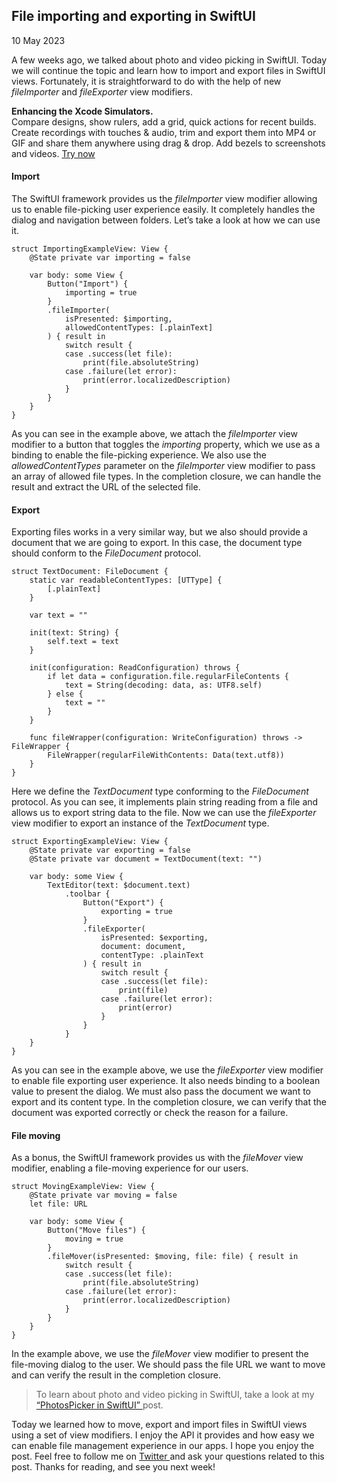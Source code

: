 ##  File importing and exporting in SwiftUI

10 May 2023

A few weeks ago, we talked about photo and video picking in SwiftUI. Today we
will continue the topic and learn how to import and export files in SwiftUI
views. Fortunately, it is straightforward to do with the help of new
_fileImporter_ and _fileExporter_ view modifiers.

**Enhancing the Xcode Simulators.**  
Compare designs, show rulers, add a grid, quick actions for recent builds.
Create recordings with touches & audio, trim and export them into MP4 or GIF
and share them anywhere using drag & drop. Add bezels to screenshots and
videos. [ Try now ](https://gumroad.com/a/931293139/ftvbh)

####  Import

The SwiftUI framework provides us the _fileImporter_ view modifier allowing us
to enable file-picking user experience easily. It completely handles the
dialog and navigation between folders. Let’s take a look at how we can use it.

    
    
    struct ImportingExampleView: View {
        @State private var importing = false
        
        var body: some View {
            Button("Import") {
                importing = true
            }
            .fileImporter(
                isPresented: $importing,
                allowedContentTypes: [.plainText]
            ) { result in
                switch result {
                case .success(let file):
                    print(file.absoluteString)
                case .failure(let error):
                    print(error.localizedDescription)
                }
            }
        }
    }
    

As you can see in the example above, we attach the _fileImporter_ view
modifier to a button that toggles the _importing_ property, which we use as a
binding to enable the file-picking experience. We also use the
_allowedContentTypes_ parameter on the _fileImporter_ view modifier to pass an
array of allowed file types. In the completion closure, we can handle the
result and extract the URL of the selected file.

####  Export

Exporting files works in a very similar way, but we also should provide a
document that we are going to export. In this case, the document type should
conform to the _FileDocument_ protocol.

    
    
    struct TextDocument: FileDocument {
        static var readableContentTypes: [UTType] {
            [.plainText]
        }
        
        var text = ""
        
        init(text: String) {
            self.text = text
        }
        
        init(configuration: ReadConfiguration) throws {
            if let data = configuration.file.regularFileContents {
                text = String(decoding: data, as: UTF8.self)
            } else {
                text = ""
            }
        }
        
        func fileWrapper(configuration: WriteConfiguration) throws -> FileWrapper {
            FileWrapper(regularFileWithContents: Data(text.utf8))
        }
    }
    

Here we define the _TextDocument_ type conforming to the _FileDocument_
protocol. As you can see, it implements plain string reading from a file and
allows us to export string data to the file. Now we can use the _fileExporter_
view modifier to export an instance of the _TextDocument_ type.

    
    
    struct ExportingExampleView: View {
        @State private var exporting = false
        @State private var document = TextDocument(text: "")
        
        var body: some View {
            TextEditor(text: $document.text)
                .toolbar {
                    Button("Export") {
                        exporting = true
                    }
                    .fileExporter(
                        isPresented: $exporting,
                        document: document,
                        contentType: .plainText
                    ) { result in
                        switch result {
                        case .success(let file):
                            print(file)
                        case .failure(let error):
                            print(error)
                        }
                    }
                }
        }
    }
    

As you can see in the example above, we use the _fileExporter_ view modifier
to enable file exporting user experience. It also needs binding to a boolean
value to present the dialog. We must also pass the document we want to export
and its content type. In the completion closure, we can verify that the
document was exported correctly or check the reason for a failure.

####  File moving

As a bonus, the SwiftUI framework provides us with the _fileMover_ view
modifier, enabling a file-moving experience for our users.

    
    
    struct MovingExampleView: View {
        @State private var moving = false
        let file: URL
        
        var body: some View {
            Button("Move files") {
                moving = true
            }
            .fileMover(isPresented: $moving, file: file) { result in
                switch result {
                case .success(let file):
                    print(file.absoluteString)
                case .failure(let error):
                    print(error.localizedDescription)
                }
            }
        }
    }
    

In the example above, we use the _fileMover_ view modifier to present the
file-moving dialog to the user. We should pass the file URL we want to move
and can verify the result in the completion closure.

> To learn about photo and video picking in SwiftUI, take a look at my [
> “PhotosPicker in SwiftUI” ](/2023/04/25/photospicker-in-swiftui/) post.

Today we learned how to move, export and import files in SwiftUI views using a
set of view modifiers. I enjoy the API it provides and how easy we can enable
file management experience in our apps. I hope you enjoy the post. Feel free
to follow me on [ Twitter ](https://twitter.com/mecid) and ask your questions
related to this post. Thanks for reading, and see you next week!


